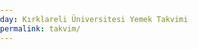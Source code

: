 ```yaml
---
day: Kırklareli Üniversitesi Yemek Takvimi
permalink: takvim/
---
```


<script src="https://code.jquery.com/jquery-1.11.3.js"></script>

<style>
body, html {
	height: 100%;
	width: 100%;
	padding: 0;
	margin: 0;
}

.container-lg {
	max-width: unset !important;
}

table#table {
    border-collapse: collapse;
	width: 100%;
}

tbody#tbody {
    border-collapse: collapse;
    border: 1px solid;
}
tr:last-child {
	min-width: 22vw !important;
}

th {
    border: 1px solid;
	height: 48px;
    text-align: left;
    padding: 1%;
}

td {
    border: 1px solid;
	height: 48px;
    min-width: 20vw;
    text-align: left;
    padding: 1%;
    white-space: nowrap;
}

tr:nth-child(2n+1) {
    background: #0003;
}
</style>

<div id="today"></div>
<div id="table_container">
	<table id="table">
		<tbody id="tbody">
		</tbody>
	</table>
</div>

<script>
	$("div h1:first-child").html("<a href='https://github.com/berkantkz/KLU_Yemek/'>KLU Yemek Takvimi</a><a href='https://github.com/berkantkz' style='float: right; font-size: 15pt;'>berkantkz</a>");
	
	var date = new Date();
	var month = date.getMonth() + 1;
	var day = date.getDate();
	var today = month + "-" + day;
	var date;
	var content;
	
	$.getJSON("https://berkantkz.github.io/KLU_Yemek/list.json",function(item) {
		var asset = item[0];
		var content = '';
		content+='<tr>'
		content+='<th>Tarih</th>'
		content+='<th>Menu</th>'
		content+='</tr>'
		$.each(item, function(key, val) {
			var date = val.date.replace('00:00:00','') + ' ' + val.day;
			content+='<tr>'
			content+='<td>' + date + '</td>'
			content+='<td>' + val.content + '</td>'
			content+='</tr>'
			if (val.date.replace("2018-","").replace(" 00:00:00","").replace("-0","-") == today.replace("-0","")) {
				date = val.date.replace(" 00:00:00","") + " " + val.day;
				content = val.content;
			}
		});
		document.getElementById("tbody").innerHTML =  content;
		$('#today').html("<h3>Bugün: " + date + "</h3><h3>" + content + "</h3><br>");
	});
</script>
